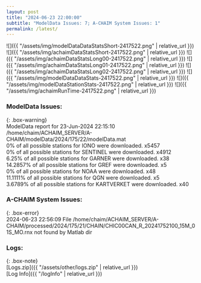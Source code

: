 ```yaml
---
layout: post
title: "2024-06-23 22:00:00"
subtitle: "ModelData Issues: 7; A-CHAIM System Issues: 1"
permalink: /latest/
---
```


![]({{ "/assets/img/modelDataDataStatsShort-2417522.png" | relative_url }})
![]({{ "/assets/img/achaimDataStatsShort-2417522.png" | relative_url }})
![]({{ "/assets/img/achaimDataStatsLong00-2417522.png" | relative_url }})
![]({{ "/assets/img/achaimDataStatsLong01-2417522.png" | relative_url }})
![]({{ "/assets/img/achaimDataStatsLong02-2417522.png" | relative_url }})
![]({{ "/assets/img/modelDataDataStats-2417522.png" | relative_url }})
![]({{ "/assets/img/modelDataStationStats-2417522.png" | relative_url }})
![]({{ "/assets/img/achaimRunTime-2417522.png" | relative_url }})


### ModelData Issues:  
  
{: .box-warning}  
 ModelData report for 23-Jun-2024 22:15:10   
 /home/chaim/ACHAIM_SERVER/A-CHAIM/modelData/2024/175/22/modelData.mat   
 0% of all possible stations for IONO were downloaded. x5457   
 0% of all possible stations for SENTINEL were downloaded. x4912   
 6.25% of all possible stations for GARNER were downloaded. x38   
 14.2857% of all possible stations for GREF were downloaded. x5   
 0% of all possible stations for NOAA were downloaded. x48   
 11.1111% of all possible stations for QGN were downloaded. x5   
 3.6789% of all possible stations for KARTVERKET were downloaded. x40   
  
### A-CHAIM System Issues:  
  
{: .box-error}  
2024-06-23 22:56:09 File /home/chaim/ACHAIM_SERVER/A-CHAIM/processed/2024/175/21/CHAIN/CHIC00CAN_R_20241752100_15M_01S_MO.rnx not found by Matlab dir  

### Logs:  
  
{: .box-note}  
[Logs.zip]({{ "/assets/other/logs.zip" | relative_url }})  
[Log Info]({{ "/logInfo" | relative_url }})  
